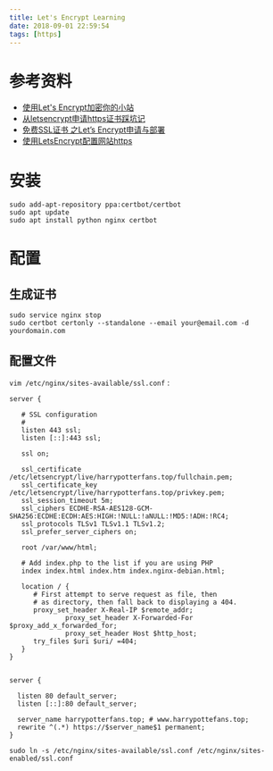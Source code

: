 ```yaml
---
title: Let's Encrypt Learning
date: 2018-09-01 22:59:54
tags: [https]
---
```


# 参考资料
- [使用Let's Encrypt加密你的小站](https://blog.123456.cloud/2017/12/20/%E4%BD%BF%E7%94%A8Let's%20Encrypt%E5%8A%A0%E5%AF%86%E4%BD%A0%E7%9A%84%E5%B0%8F%E7%AB%99/)
- [从letsencrypt申请https证书踩坑记](https://blog.csdn.net/kimicsdn/article/details/78948429)
- [免费SSL证书 之Let’s Encrypt申请与部署](https://www.cnblogs.com/teamblog/p/6219204.html)
- [使用LetsEncrypt配置网站https](https://www.jianshu.com/p/ee5c589950d1)

# 安装
```
sudo add-apt-repository ppa:certbot/certbot
sudo apt update
sudo apt install python nginx certbot
```

# 配置
## 生成证书
```
sudo service nginx stop
sudo certbot certonly --standalone --email your@email.com -d yourdomain.com
```

## 配置文件
`vim /etc/nginx/sites-available/ssl.conf` :

```
server {

   # SSL configuration
   #
   listen 443 ssl;
   listen [::]:443 ssl;

   ssl on;

   ssl_certificate /etc/letsencrypt/live/harrypotterfans.top/fullchain.pem;
   ssl_certificate_key /etc/letsencrypt/live/harrypotterfans.top/privkey.pem;
   ssl_session_timeout 5m;
   ssl_ciphers ECDHE-RSA-AES128-GCM-SHA256:ECDHE:ECDH:AES:HIGH:!NULL:!aNULL:!MD5:!ADH:!RC4;
   ssl_protocols TLSv1 TLSv1.1 TLSv1.2;
   ssl_prefer_server_ciphers on;

   root /var/www/html;

   # Add index.php to the list if you are using PHP
   index index.html index.htm index.nginx-debian.html;

   location / {
      # First attempt to serve request as file, then
      # as directory, then fall back to displaying a 404.
      proxy_set_header X-Real-IP $remote_addr;
              proxy_set_header X-Forwarded-For $proxy_add_x_forwarded_for;
              proxy_set_header Host $http_host;
      try_files $uri $uri/ =404;
   }
}


server {

  listen 80 default_server;
  listen [::]:80 default_server;

  server_name harrypotterfans.top; # www.harrypottefans.top;
  rewrite ^(.*) https://$server_name$1 permanent;
}

```

```
sudo ln -s /etc/nginx/sites-available/ssl.conf /etc/nginx/sites-enabled/ssl.conf
```
